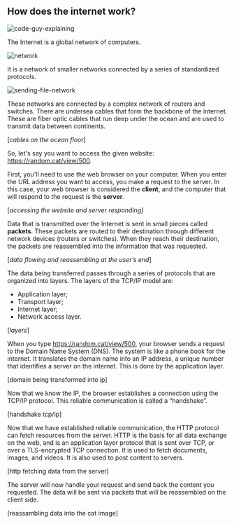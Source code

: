 ## How does the internet work?

![code-guy-explaining](https://github.com/aloefflerj/roadmaps/assets/51006938/d4300ff4-65c4-410c-b133-27578f79f942)

The Internet is a global network of computers.

![network](https://github.com/aloefflerj/roadmaps/assets/51006938/9b3c6696-1943-4ae3-b5da-8aa81d3500ee)

It is a network of smaller networks connected by a series of standardized protocols.

![sending-file-network](https://github.com/aloefflerj/roadmaps/assets/51006938/d6e888a3-06e7-4aa3-a26a-b936f270fc41)

These networks are connected by a complex network of routers and switches. There are undersea cables that form the backbone of the internet. These are fiber optic cables that run deep under the ocean and are used to transmit data between continents.

[*cables on the ocean floor*]

So, let's say you want to access the given website: https://random.cat/view/500.

First, you'll need to use the web browser on your computer. When you enter the URL address you want to access, you make a request to the server. In this case, your web browser is considered the **client**, and the computer that will respond to the request is the **server**.

[*accessing the website and server responding]*

Data that is transmitted over the Internet is sent in small pieces called **packets**. These packets are routed to their destination through different network devices (routers or switches). When they reach their destination, the packets are reassembled into the information that was requested.

[*data flowing and reassembling at the user’s end*]

The data being transferred passes through a series of protocols that are organized into layers. The layers of the TCP/IP model are:

- Application layer;
- Transport layer;
- Internet layer;
- Network access layer.

[*layers*]

When you type https://random.cat/view/500, your browser sends a request to the Domain Name System (DNS). The system is like a phone book for the internet. It translates the domain name into an IP address, a unique number that identifies a server on the internet. This is done by the application layer.

[domain being transformed into ip]

Now that we know the IP, the browser establishes a connection using the TCP/IP protocol. This reliable communication is called a “handshake”.

[handshake tcp/ip]

Now that we have established reliable communication, the HTTP protocol can fetch resources from the server. HTTP is the basis for all data exchange on the web, and is an application layer protocol that is sent over TCP, or over a TLS-encrypted TCP connection. It is used to fetch documents, images, and videos. It is also used to post content to servers.

[http fetching data from the server]

The server will now handle your request and send back the content you requested. The data will be sent via packets that will be reassembled on the client side.

[reassambling data into the cat image]

